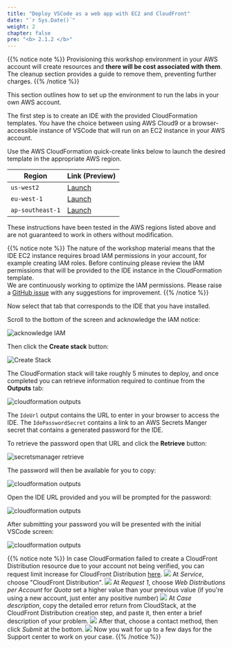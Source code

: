 ```yaml
---
title: "Deploy VSCode as a web app with EC2 and CloudFront"
date: "`r Sys.Date()`"
weight: 2
chapter: false
pre: "<b> 2.1.2 </b>"
---
```



{{% notice note %}}
Provisioning this workshop environment in your AWS account will create resources and **there will be cost associated with them**. The cleanup section provides a guide to remove them, preventing further charges.
{{% /notice %}}

This section outlines how to set up the environment to run the labs in your own AWS account.

The first step is to create an IDE with the provided CloudFormation templates. You have the choice between using AWS Cloud9 or a browser-accessible instance of VSCode that will run on an EC2 instance in your AWS account.

Use the AWS CloudFormation quick-create links below to launch the desired template in the appropriate AWS region.

| Region           | Link       (Preview)                                                                                                                                                                                                                                                                                                           |
| ---------------- | ------------------------------------------------------------------------------------------------------------------------------------------------------------------------------------------------------------------------------------------------------------------------------------------------------------------------------- |
| `us-west2`       | [Launch](https://us-west-2.console.aws.amazon.com/cloudformation/home#/stacks/quickcreate?templateUrl=https://ws-assets-prod-iad-r-pdx-f3b3f9f1a7d6a3d0.s3.us-west-2.amazonaws.com/39146514-f6d5-41cb-86ef-359f9d2f7265/eks-workshop-vscode-cfn.yaml&stackName=eks-workshop-ide&param_RepositoryRef=VAR::MANIFESTS_REF)         |
| `eu-west-1`      | [Launch](https://eu-west-1.console.aws.amazon.com/cloudformation/home#/stacks/quickcreate?templateUrl=https://ws-assets-prod-iad-r-dub-85e3be25bd827406.s3.eu-west-1.amazonaws.com/39146514-f6d5-41cb-86ef-359f9d2f7265/eks-workshop-vscode-cfn.yaml&stackName=eks-workshop-ide&param_RepositoryRef=VAR::MANIFESTS_REF)         |
| `ap-southeast-1` | [Launch](https://ap-southeast-1.console.aws.amazon.com/cloudformation/home#/stacks/quickcreate?templateUrl=https://ws-assets-prod-iad-r-sin-694a125e41645312.s3.ap-southeast-1.amazonaws.com/39146514-f6d5-41cb-86ef-359f9d2f7265/eks-workshop-ide-cfn.yaml&stackName=eks-workshop-ide&param_RepositoryRef=VAR::MANIFESTS_REF") |

These instructions have been tested in the AWS regions listed above and are not guaranteed to work in others without modification.

{{% notice note %}}
The nature of the workshop material means that the IDE EC2 instance requires broad IAM permissions in your account, for example creating IAM roles. Before continuing please review the IAM permissions that will be provided to the IDE instance in the CloudFormation template. \
We are continuously working to optimize the IAM permissions. Please raise a [GitHub issue](https://github.com/aws-samples/eks-workshop-v2/issues) with any suggestions for improvement.
{{% /notice %}}

Now select that tab that corresponds to the IDE that you have installed.

Scroll to the bottom of the screen and acknowledge the IAM notice:

![acknowledge IAM](/EKS-Workshop-1/images/2/1/2/acknowledge-iam.webp)

Then click the **Create stack** button:

![Create Stack](/EKS-Workshop-1/images/2/1/2/create-stack.webp)

The CloudFormation stack will take roughly 5 minutes to deploy, and once completed you can retrieve information required to continue from the **Outputs** tab:

![cloudformation outputs](/EKS-Workshop-1/images/2/1/2/vscode-outputs.webp)

The `IdeUrl` output contains the URL to enter in your browser to access the IDE. The `IdePasswordSecret` contains a link to an AWS Secrets Manger secret that contains a generated password for the IDE.

To retrieve the password open that URL and click the **Retrieve** button:

![secretsmanager retrieve](/EKS-Workshop-1/images/2/1/2/vscode-password-retrieve.webp)

The password will then be available for you to copy:

![cloudformation outputs](/EKS-Workshop-1/images/2/1/2/vscode-password-visible.webp)

Open the IDE URL provided and you will be prompted for the password:

![cloudformation outputs](/EKS-Workshop-1/images/2/1/2/vscode-password.webp)

After submitting your password you will be presented with the initial VSCode screen:

![cloudformation outputs](/EKS-Workshop-1/images/2/1/2/vscode-splash.webp)

{{% notice note %}}
In case CloudFormation failed to create a CloudFront Distribution resource due to your account not being verified, you can request limit increase for CloudFront Distribution [here](https://support.console.aws.amazon.com/support/home#/case/create?issueType=service-limit-increase).
![](/EKS-Workshop-1/images/2/1/2/quota-failed-01.jpg?featherlight=false&width=30pc)
At _Service_, choose "CloudFront Distribution".
![](/EKS-Workshop-1/images/2/1/2/quota-inc-01.jpg?featherlight=false&width=90pc)
At _Request 1_, choose _Web Distributions per Account_ for _Quota_ set a higher value than your previous value (if you're using a new account, just enter any positive number)
![](/EKS-Workshop-1/images/2/1/2/quota-inc-02.jpg?featherlight=false&width=90pc)
At _Case description_, copy the detailed error return from CloudStack, at the CloudFront Distribution creation step, and paste it, then enter a brief description of your problem.
![](/EKS-Workshop-1/images/2/1/2/quota-inc-03.jpg?featherlight=false&width=90pc)
After that, choose a contact method, then click _Submit_ at the bottom.
![](/EKS-Workshop-1/images/2/1/2/quota-inc-04.jpg?featherlight=false&width=90pc)
Now you wait for up to a few days for the Support center to work on your case.
{{% /notice %}}